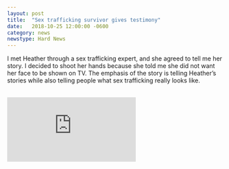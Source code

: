 ```yaml
---
layout: post
title:  "Sex trafficking survivor gives testimony"
date:   2018-10-25 12:00:00 -0600
category: news
newstype: Hard News
---
```


I met Heather through a sex trafficking expert, and she agreed to tell me her story. I decided to shoot her hands because she told me she did not want her face to be shown on TV. The emphasis of the story is telling Heather’s stories while also telling people what sex trafficking really looks like.

<br/>
<div class="embed-container">
    <iframe class="embed-video" src="https://www.youtube.com/embed/3MT-XJ4KB50?=rel0&showinfo=0&autohide=1" frameborder="0" allowfullscreen></iframe>
</div>
